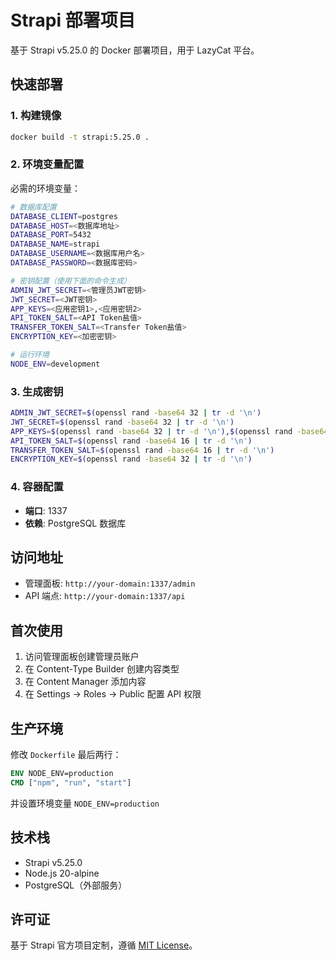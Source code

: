 # Strapi 部署项目

基于 Strapi v5.25.0 的 Docker 部署项目，用于 LazyCat 平台。

## 快速部署

### 1. 构建镜像

```bash
docker build -t strapi:5.25.0 .
```

### 2. 环境变量配置

必需的环境变量：

```bash
# 数据库配置
DATABASE_CLIENT=postgres
DATABASE_HOST=<数据库地址>
DATABASE_PORT=5432
DATABASE_NAME=strapi
DATABASE_USERNAME=<数据库用户名>
DATABASE_PASSWORD=<数据库密码>

# 密钥配置（使用下面的命令生成）
ADMIN_JWT_SECRET=<管理员JWT密钥>
JWT_SECRET=<JWT密钥>
APP_KEYS=<应用密钥1>,<应用密钥2>
API_TOKEN_SALT=<API Token盐值>
TRANSFER_TOKEN_SALT=<Transfer Token盐值>
ENCRYPTION_KEY=<加密密钥>

# 运行环境
NODE_ENV=development
```

### 3. 生成密钥

```bash
ADMIN_JWT_SECRET=$(openssl rand -base64 32 | tr -d '\n')
JWT_SECRET=$(openssl rand -base64 32 | tr -d '\n')
APP_KEYS=$(openssl rand -base64 32 | tr -d '\n'),$(openssl rand -base64 32 | tr -d '\n')
API_TOKEN_SALT=$(openssl rand -base64 16 | tr -d '\n')
TRANSFER_TOKEN_SALT=$(openssl rand -base64 16 | tr -d '\n')
ENCRYPTION_KEY=$(openssl rand -base64 32 | tr -d '\n')
```

### 4. 容器配置

- **端口**: 1337
- **依赖**: PostgreSQL 数据库

## 访问地址

- 管理面板: `http://your-domain:1337/admin`
- API 端点: `http://your-domain:1337/api`

## 首次使用

1. 访问管理面板创建管理员账户
2. 在 Content-Type Builder 创建内容类型
3. 在 Content Manager 添加内容
4. 在 Settings → Roles → Public 配置 API 权限

## 生产环境

修改 `Dockerfile` 最后两行：

```dockerfile
ENV NODE_ENV=production
CMD ["npm", "run", "start"]
```

并设置环境变量 `NODE_ENV=production`

## 技术栈

- Strapi v5.25.0
- Node.js 20-alpine
- PostgreSQL（外部服务）

## 许可证

基于 Strapi 官方项目定制，遵循 [MIT License](https://github.com/strapi/strapi/blob/main/LICENSE)。
